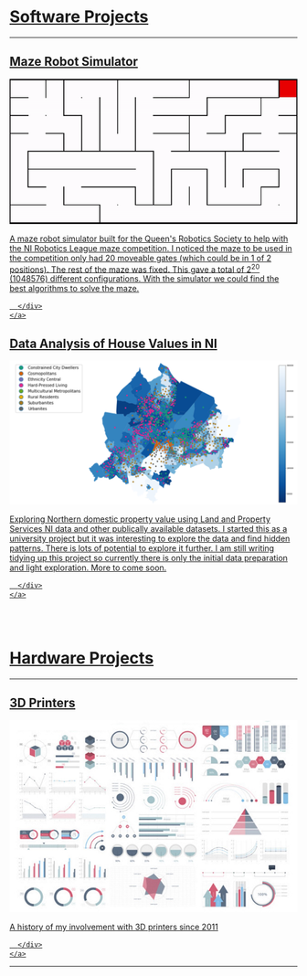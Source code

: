 <h1><a name="software-projects" href="#software-projects">Software Projects</a></h1>

---
<div class="card_container">
	<a href="/projects/sample_page#title" class="card">
	  <div class="card">
		<h2>Maze Robot Simulator</h2>
		<img src="images/maze_robot_sim.gif?raw=true"/>
		<br>
		<p>
		A maze robot simulator built for the Queen's Robotics Society to help with the NI Robotics League maze competition. 
		I noticed the maze to be used in the competition only had 20 moveable gates (which could be in 1 of 2 positions). 
		The rest of the maze was fixed. This gave a total of 2<sup>20</sup> (1048576) different configurations. 
		With the simulator we could find the best algorithms to solve the maze.
		</p>

	  </div>
	</a>
</div>

<div>
	<a href="/projects/NI_property_analysis#title" class="card">
	  <div class="card">
		<h2>Data Analysis of House Values in NI</h2>
		<img src="images/NI_properties.png?raw=true"/>
		<br>
		<p>
		Exploring Northern domestic property value using Land and Property Services NI data and other publically available datasets.
		I started this as a university project but it was interesting to explore the data and find hidden patterns. There is lots of
		potential to explore it further. I am still writing tidying up this project so currently there is only the initial data preparation
		and light exploration. More to come soon.
		</p>

	  </div>
	</a>
</div>

<br><br>
<h1><a name="hardware-projects" href="#hardware-projects">Hardware Projects</a></h1>

---
<div>
	<a href="/projects/sample_page#title" class="card">
	  <div class="card">
		<h2>3D Printers</h2>
		<img src="images/dummy_thumbnail.jpg?raw=true"/>
		<br>
		<p>
		A history of my involvement with 3D printers since 2011
		</p>

	  </div>
	</a>
</div>

---



